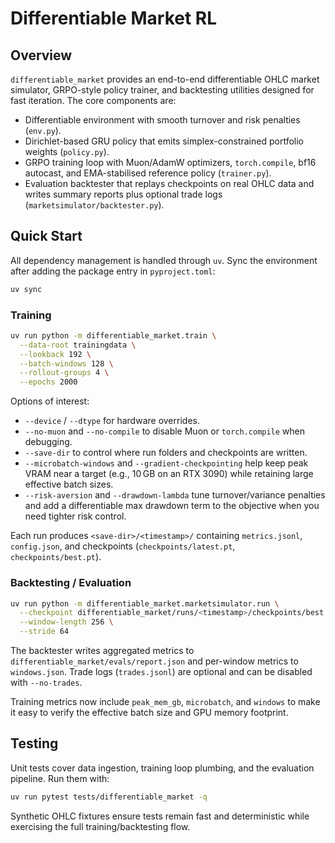 # Differentiable Market RL

## Overview

`differentiable_market` provides an end-to-end differentiable OHLC market simulator,
GRPO-style policy trainer, and backtesting utilities designed for fast iteration.
The core components are:

- Differentiable environment with smooth turnover and risk penalties (`env.py`).
- Dirichlet-based GRU policy that emits simplex-constrained portfolio weights (`policy.py`).
- GRPO training loop with Muon/AdamW optimizers, `torch.compile`, bf16 autocast, and
  EMA-stabilised reference policy (`trainer.py`).
- Evaluation backtester that replays checkpoints on real OHLC data and writes summary
  reports plus optional trade logs (`marketsimulator/backtester.py`).

## Quick Start

All dependency management is handled through `uv`. Sync the environment after adding
the package entry in `pyproject.toml`:

```bash
uv sync
```

### Training

```bash
uv run python -m differentiable_market.train \
  --data-root trainingdata \
  --lookback 192 \
  --batch-windows 128 \
  --rollout-groups 4 \
  --epochs 2000
```

Options of interest:

- `--device` / `--dtype` for hardware overrides.
- `--no-muon` and `--no-compile` to disable Muon or `torch.compile` when debugging.
- `--save-dir` to control where run folders and checkpoints are written.
- `--microbatch-windows` and `--gradient-checkpointing` help keep peak VRAM near a target (e.g., 10 GB on an RTX 3090) while retaining large effective batch sizes.
- `--risk-aversion` and `--drawdown-lambda` tune turnover/variance penalties and add a differentiable max drawdown term to the objective when you need tighter risk control.

Each run produces `<save-dir>/<timestamp>/` containing `metrics.jsonl`,
`config.json`, and checkpoints (`checkpoints/latest.pt`, `checkpoints/best.pt`).

### Backtesting / Evaluation

```bash
uv run python -m differentiable_market.marketsimulator.run \
  --checkpoint differentiable_market/runs/<timestamp>/checkpoints/best.pt \
  --window-length 256 \
  --stride 64
```

The backtester writes aggregated metrics to `differentiable_market/evals/report.json`
and per-window metrics to `windows.json`. Trade logs (`trades.jsonl`) are optional and
can be disabled with `--no-trades`.

Training metrics now include `peak_mem_gb`, `microbatch`, and `windows` to make it easy
to verify the effective batch size and GPU memory footprint.

## Testing

Unit tests cover data ingestion, training loop plumbing, and the evaluation pipeline.
Run them with:

```bash
uv run pytest tests/differentiable_market -q
```

Synthetic OHLC fixtures ensure tests remain fast and deterministic while exercising
the full training/backtesting flow.
